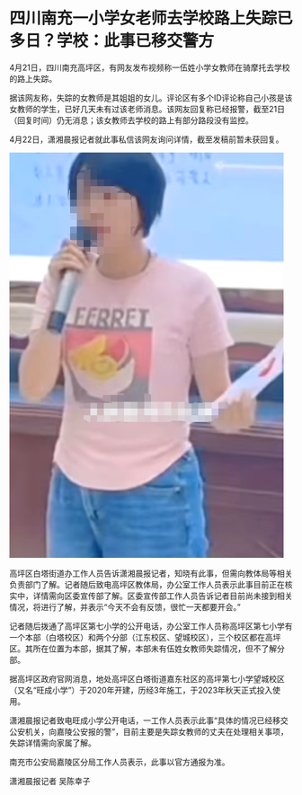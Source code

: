 # 四川南充一小学女老师去学校路上失踪已多日？学校：此事已移交警方

4月21日，四川南充高坪区，有网友发布视频称一伍姓小学女教师在骑摩托去学校的路上失踪。

据该网友称，失踪的女教师是其姐姐的女儿。评论区有多个ID评论称自己小孩是该女教师的学生，已好几天未有过该老师消息。该网友回复称已经报警，截至21日（回复时间）仍无消息；该女教师去学校的路上有部分路段没有监控。

4月22日，潇湘晨报记者就此事私信该网友询问详情，截至发稿前暂未获回复。

![3238d57a7390b05351a9b5fc496c7c51.jpg](https://raw.githubusercontent.com/qqhsx/qqnews_image/main/2024/04/22/四川南充一小学女老师去学校路上失踪已多日？学校：此事已移交警方/3238d57a7390b05351a9b5fc496c7c51.jpg)

高坪区白塔街道办工作人员告诉潇湘晨报记者，知晓有此事，但需向教体局等相关负责部门了解。记者随后致电高坪区教体局，办公室工作人员表示此事目前正在核实中，详情需向区委宣传部了解。区委宣传部工作人员告诉记者目前尚未接到相关情况，将进行了解，并表示“今天不会有反馈，很忙一天都要开会。”

记者随后拨通了高坪区第七小学的公开电话，办公室工作人员称高坪区第七小学有一个本部（白塔校区）和两个分部（江东校区、望城校区），三个校区都在高坪区。其所在位置为本部，据其了解，本部未有伍姓女教师失踪情况，但不了解分部。

据高坪区政府官网消息，地处高坪区白塔街道嘉东社区的高坪第七小学望城校区（又名“旺成小学”）于2020年开建，历经3年施工，于2023年秋天正式投入使用。

潇湘晨报记者致电旺成小学公开电话，一工作人员表示此事“具体的情况已经移交公安机关，向嘉陵公安报的警”，目前主要是失踪女教师的丈夫在处理相关事项，失踪详情需向家属了解。

南充市公安局嘉陵区分局工作人员表示，此事以官方通报为准。

潇湘晨报记者 吴陈幸子


